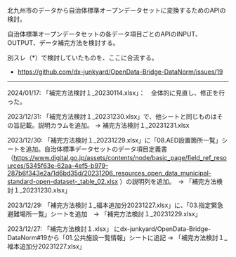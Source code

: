 北九州市のデータから自治体標準オープンデータセットに変換するためのAPIの検討。

自治体標準オープンデータセットの各データ項目ごとのAPIのINPUT、OUTPUT、データ補完方法を検討する。

別スレ（*）で検討していたものを、ここに合流する。
* https://github.com/dx-junkyard/OpenData-Bridge-DataNorm/issues/19

----- 

2024/01/17:
「補完方法検討１_20230114.xlsx」：　全体的に見直し、修正を行った。

2023/12/31:
「補完方法検討１_20231230.xlsx」で、他シートと同じものはその旨記載。説明カラムを追加。 -> 補完方法検討１_20231231.xlsx



2023/12/30:
「補完方法検討１_20231229.xlsx」に「08.AED設置箇所一覧」シートを追加。自治体標準データセットのデータ項目定義書（https://www.digital.go.jp/assets/contents/node/basic_page/field_ref_resources/5345f63e-62aa-4ef5-b979-287b6f343e2a/1d6bd35d/20231206_resources_open_data_municipal-standard-open-dataset-_table_02.xlsx ）の説明列を追加。　-> 「補完方法検討１_20231230.xlsx」


2023/12/29:
「補完方法検討１_福本追加分20231227.xlsx」に、「03.指定緊急避難場所一覧」シートを追加　-> 「補完方法検討１_20231229.xlsx」


2023/12/27:
「補完方法検討１.xlsx」 にdx-junkyard/OpenData-Bridge-DataNorm#19から「01.公共施設一覧情報」シートに追記 -> 「補完方法検討１_福本追加分20231227.xlsx」



